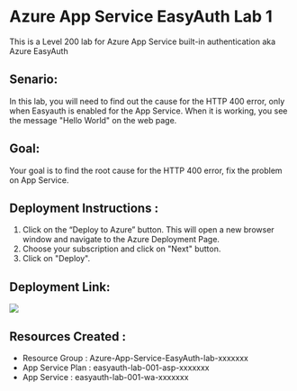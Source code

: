 # Azure App Service EasyAuth Lab 1

This is a Level 200 lab for Azure App Service built-in authentication aka Azure EasyAuth  

## Senario:
In this lab, you will need to find out the cause for the HTTP 400 error, only when Easyauth is enabled for the App Service. 
When it is working, you see the message "Hello World" on the web page.

## Goal:
Your goal is to find the root cause for the HTTP 400 error, fix the problem on App Service.

## Deployment Instructions :
1.	Click on the “Deploy to Azure” button. 
   This will open a new browser window and navigate to the Azure Deployment Page. <br>
2.	Choose your subscription and click on "Next" button. <br>
3.	Click on "Deploy". <br>

## Deployment Link:
<a href="https://deploy.azure.com?repository=https://github.com/vijaysaayi/Azure-App-Service-EasyAuth-lab-001?ptmpl=https://rawcdn.githack.com/vijaysaayi/Azure-App-Service-EasyAuth-lab-001/b23eb336e1a3acac04c7e3b8c2b7a6ca58c94a7d/parameters.azuredeploy.json" target="_blank">
    <img src="https://azurecomcdn.azureedge.net/mediahandler/acomblog/media/Default/blog/deploybutton.png"/>
</a> 

## Resources Created : 
- Resource  Group  : Azure-App-Service-EasyAuth-lab-xxxxxxx
- App Service Plan : easyauth-lab-001-asp-xxxxxxx
- App Service      : easyauth-lab-001-wa-xxxxxxx




